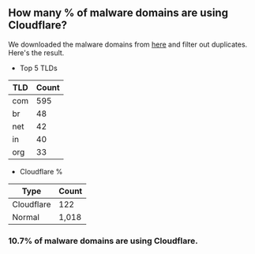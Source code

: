 ## How many % of malware domains are using Cloudflare?


We downloaded the malware domains from [here](https://urlhaus.abuse.ch) and filter out duplicates.
Here's the result.


[//]: # (start replacement)


- Top 5 TLDs

| TLD | Count |
| --- | --- |
| com | 595 |
| br | 48 |
| net | 42 |
| in | 40 |
| org | 33 |


- Cloudflare %

| Type | Count |
| --- | --- |
| Cloudflare | 122 |
| Normal | 1,018 |


### 10.7% of malware domains are using Cloudflare.